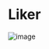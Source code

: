 # Liker
![image](https://github.com/vishal-ahirwar/Liker/assets/73791462/ee36821e-c4a8-42f2-9aa8-0dff51e56e4f)
